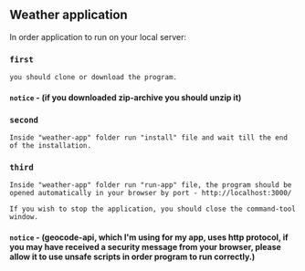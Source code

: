 ## Weather application

In order application to run on your local server:

  ### `first`
    you should clone or download the program.

  #### `notice` - (if you downloaded zip-archive you should unzip it)

  ### `second`
    Inside "weather-app" folder run "install" file and wait till the end of the installation.

  ### `third`
    Inside "weather-app" folder run "run-app" file, the program should be opened automatically in your browser by port - http://localhost:3000/

    If you wish to stop the application, you should close the command-tool window.

  #### `notice` - (geocode-api, which I'm using for my app, uses http protocol, if you may have received a security message from your browser, please allow it to use unsafe scripts in order program to run correctly.)